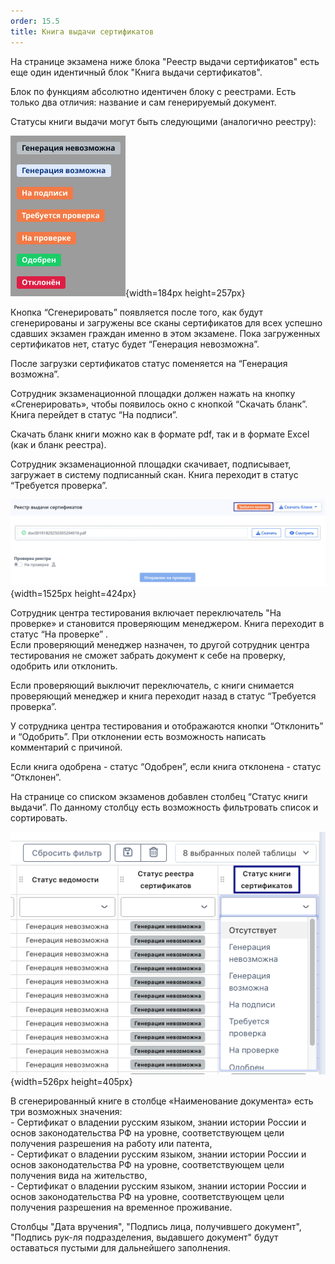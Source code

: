 ```yaml
---
order: 15.5
title: Книга выдачи сертификатов
---
```


На странице экзамена ниже блока "Реестр выдачи сертификатов" есть еще один идентичный блок "Книга выдачи сертификатов".

Блок по функциям   абсолютно идентичен блоку с реестрами. Есть только два отличия: название и сам генерируемый документ.

Статусы книги выдачи могут быть следующими (аналогично реестру):

![](./kniga-vydachi-sertifikatov.png){width=184px height=257px}

Кнопка “Сгенерировать” появляется после того, как будут сгенерированы и загружены все сканы сертификатов для всех успешно сдавших экзамен граждан именно в этом экзамене. Пока загруженных сертификатов нет, статус будет “Генерация невозможна”. 

После загрузки сертификатов статус поменяется на “Генерация возможна”.

Сотрудник экзаменационной площадки  должен нажать на кнопку «Сгенерировать», чтобы появилось окно с кнопкой “Скачать бланк”. Книга перейдет в статус “На подписи”.

Скачать бланк книги можно как в формате pdf, так и в формате Excel (как и бланк реестра).

Сотрудник экзаменационной площадки  скачивает, подписывает, загружает в систему подписанный скан. Книга переходит в статус “Требуется проверка”.

![](./kniga-vydachi-sertifikatov-2.png){width=1525px height=424px}



Сотрудник центра тестирования  включает переключатель "На проверке» и  становится проверяющим менеджером. Книга переходит в статус “На проверке” .\
Если проверяющий менеджер назначен, то другой сотрудник центра тестирования не сможет забрать документ к себе на проверку, одобрить или отклонить.

Если проверяющий выключит переключатель, с книги снимается проверяющий менеджер и книга переходит назад в статус “Требуется проверка”.

У сотрудника центра тестирования и  отображаются кнопки “Отклонить” и “Одобрить”. При отклонении есть возможность написать комментарий с причиной.

Если книга одобрена - статус “Одобрен”, если книга отклонена - статус “Отклонен”.

На странице со списком экзаменов добавлен столбец “Статус книги выдачи”. По данному столбцу есть возможность фильтровать список и сортировать.

![](./kniga-vydachi-sertifikatov-3.png){width=526px height=405px}



В сгенерированный книге в столбце «Наименование документа» есть три возможных значения:\
\- Сертификат о владении русским языком, знании истории России и основ законодательства РФ на уровне, соответствующем цели получения разрешения на работу или патента,\
\- Сертификат о владении русским языком, знании истории России и основ законодательства РФ на уровне, соответствующем цели получения вида на жительство,\
\- Сертификат о владении русским языком, знании истории России и основ законодательства РФ на уровне, соответствующем цели получения разрешения на временное проживание.

Столбцы "Дата вручения", "Подпись лица, получившего документ", "Подпись рук-ля подразделения, выдавшего документ" будут оставаться пустыми для дальнейшего заполнения.
